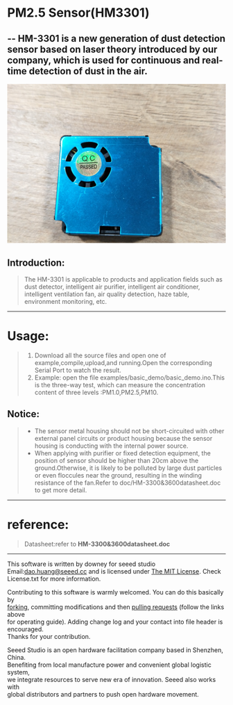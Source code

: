 PM2.5 Sensor(HM3301)
=======================================
  -- HM-3301 is a new generation of dust detection sensor based on laser theory introduced by our company, which is used for continuous and real-time detection of dust in the air.  
---------------------------------------------

![HM3300](https://github.com/Jenkinlu001/Seeed_PM2_5_sensor_HM3300/blob/master/HM3300.jpg)  




Introduction:  
------------------------  
>The HM-3301 is applicable to products and application fields such as dust detector, intelligent air purifier, intelligent air conditioner, intelligent ventilation fan, air quality detection, haze table, environment monitoring, etc.  

***

Usage: 
========== 
>1.  Download all the source files and open one of example,compile,upload,and running.Open the corresponding Serial Port to watch the result.
>2.  Example: open the file examples/basic_demo/basic_demo.ino.This is the three-way test, which can measure the concentration content of three levels :PM1.0,PM2.5,PM10. 

Notice:
----------
>*  The sensor metal housing should not be short-circuited with other external panel circuits or product housing because the sensor housing is conducting with the internal power source.
>*  When applying with purifier or fixed detection equipment, the position of sensor should be higher than 20cm above the ground.Otherwise, it is likely to be polluted by large dust particles or even floccules near the ground, resulting in the winding resistance of the fan.Refer to doc/HM-3300&3600datasheet.doc to get more detail.


***
reference:
============
>Datasheet:refer to **HM-3300&3600datasheet.doc**  


***
This software is written by downey  for seeed studio<br>
Email:dao.huang@seeed.cc
and is licensed under [The MIT License](http://opensource.org/licenses/mit-license.php). Check License.txt for more information.<br>

Contributing to this software is warmly welcomed. You can do this basically by<br>
[forking](https://help.github.com/articles/fork-a-repo), committing modifications and then [pulling requests](https://help.github.com/articles/using-pull-requests) (follow the links above<br>
for operating guide). Adding change log and your contact into file header is encouraged.<br>
Thanks for your contribution.

Seeed Studio is an open hardware facilitation company based in Shenzhen, China. <br>
Benefiting from local manufacture power and convenient global logistic system, <br>
we integrate resources to serve new era of innovation. Seeed also works with <br>
global distributors and partners to push open hardware movement.<br>

